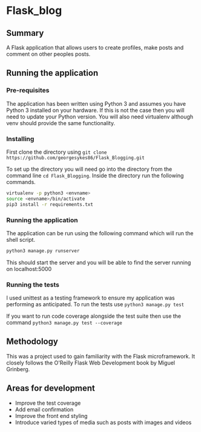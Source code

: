 # Flask_blog

## Summary

A Flask application that allows users to create profiles, make posts and comment on other peoples posts.

## Running the application

### Pre-requisites

The application has been written using Python 3 and assumes you have Python 3 installed on your hardware. If this is not the case then you will need to update your Python version. You will also need virtualenv although venv should provide the same functionality.

### Installing

First clone the directory using ```git clone https://github.com/georgesykes86/Flask_Blogging.git```

To set up the directory you will need go into the directory from the command line ```cd Flask_Blogging```. Inside the directory run the following commands.

```bash
virtualenv -p python3 <envname>
source <envname>/bin/activate
pip3 install -r requirements.txt
```

### Running the application

The application can be run using the following command which will run the shell script.

```bash
python3 manage.py runserver
```
This should start the server and you will be able to find the server running on localhost:5000

### Running the tests

I used unittest as a testing framework to ensure my application was performing as anticipated. To run the tests use ```python3 manage.py test```

If you want to run code coverage alongside the test suite then use the command ```python3 manage.py test --coverage```

## Methodology

This was a project used to gain familiarity with the Flask microframework. It closely follows the O'Reilly Flask Web Development book by Miguel Grinberg.

## Areas for development

* Improve the test coverage
* Add email confirmation
* Improve the front end styling
* Introduce varied types of media such as posts with images and videos
